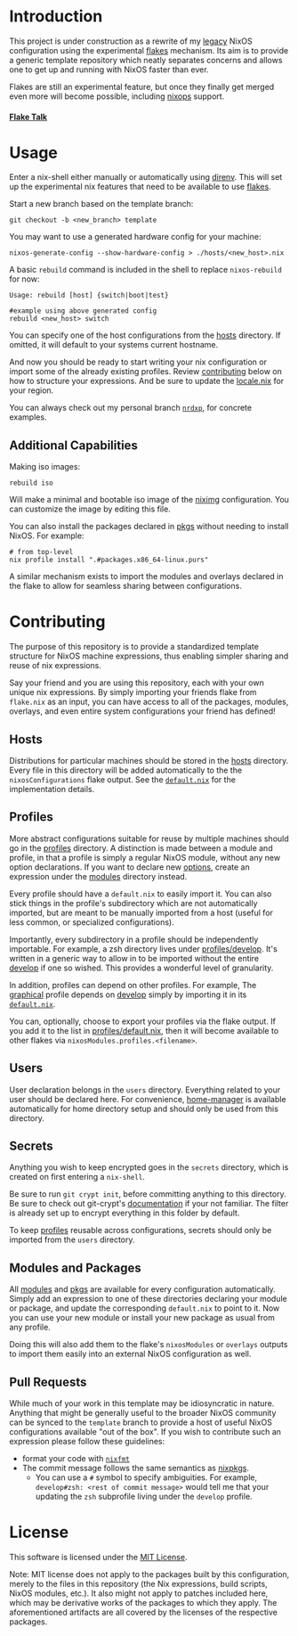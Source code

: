 # Introduction

This project is under construction as a rewrite of my [legacy][old]
NixOS configuration using the experimental [flakes][rfc] mechanism. Its aim is
to provide a generic template repository which neatly separates concerns and
allows one to get up and running with NixOS faster than ever.

Flakes are still an experimental feature, but once they finally get merged
even more will become possible, including [nixops](https://nixos.org/nixops)
support.


#### [Flake Talk][video]

# Usage

Enter a nix-shell either manually or automatically using [direnv][direnv]. This
will set up the experimental nix features that need to be available to use
[flakes][pr].

Start a new branch based on the template branch:
```
git checkout -b <new_branch> template
```

You may want to use a generated hardware config for your machine:
```
nixos-generate-config --show-hardware-config > ./hosts/<new_host>.nix
```


A basic `rebuild` command is included in the shell to replace
`nixos-rebuild` for now:

```
Usage: rebuild [host] {switch|boot|test}

#example using above generated config
rebuild <new_host> switch
```

You can specify one of the host configurations from the [hosts](hosts)
directory. If omitted, it will default to your systems current hostname.

And now you should be ready to start writing your nix configuration or import
some of the already existing profiles. Review [contributing](#contributing)
below on how to structure your expressions. And be sure to update the
[locale.nix](local/locale.nix) for your region.

You can always check out my personal branch
[`nrdxp`](https://github.com/nrdxp/nixflk/tree/nrdxp), for concrete examples.

## Additional Capabilities

Making iso images:
```
rebuild iso
```

Will make a minimal and bootable iso image of the [niximg](hosts/niximg.nix)
configuration. You can customize the image by editing this file.

You can also install the packages declared in [pkgs](pkgs) without needing
to install NixOS. For example:
```
# from top-level
nix profile install ".#packages.x86_64-linux.purs"
```

A similar mechanism exists to import the modules and overlays declared in the
flake to allow for seamless sharing between configurations.

# Contributing

The purpose of this repository is to provide a standardized template structure
for NixOS machine expressions, thus enabling simpler sharing and reuse of nix
expressions.

Say your friend and you are using this repository, each with your own unique
nix expressions. By simply importing your friends flake from `flake.nix` as an
input, you can have access to all of the packages, modules, overlays, and even
entire system configurations your friend has defined!

## Hosts
Distributions for particular machines should be stored in the [hosts](hosts)
directory. Every file in this directory will be added automatically to the
the `nixosConfigurations` flake output. See the
[`default.nix`](hosts/default.nix) for the implementation details.

## Profiles
More abstract configurations suitable for reuse by multiple machines should
go in the [profiles](profiles) directory. A distinction is made between a module
and profile, in that a profile is simply a regular NixOS module, without any new
option declarations. If you want to declare new
[options](https://nixos.org/nixos/manual/options.html), create an expression
under the [modules](modules) directory instead.

Every profile should have a `default.nix` to easily import it. You can also
stick things in the profile's subdirectory which are not automatically
imported, but are meant to be manually imported from a host (useful for less
common, or specialized configurations).

Importantly, every subdirectory in a profile should be independently importable.
For example, a zsh directory lives under [profiles/develop](profiles/develop/zsh).
It's written in a generic way to allow in to be imported without the entire
[develop](profiles/develop) if one so wished. This provides a wonderful level of
granularity.

In addition, profiles can depend on other profiles. For example, The
[graphical](profiles/graphical) profile depends on [develop](profiles/develop)
simply by importing it in its [`default.nix`](profiles/graphical/default.nix).

You can, optionally, choose to export your profiles via the flake output. If
you add it to the list in [profiles/default.nix](profiles/default.nix), then it
will become available to other flakes via `nixosModules.profiles.<filename>`.

## Users
User declaration belongs in the `users` directory. Everything related to
your user should be declared here. For convenience, [home-manager][home-manager]
is available automatically for home directory setup and should only be used
from this directory.

## Secrets
Anything you wish to keep encrypted goes in the `secrets` directory, which is
created on first entering a `nix-shell`.

Be sure to run `git crypt init`, before committing anything to this directory.
Be sure to check out git-crypt's [documentation](https://github.com/AGWA/git-crypt)
if your not familiar. The filter is already set up to encrypt everything in this
folder by default.

To keep [profiles](profiles) reusable across configurations, secrets should
only be imported from the `users` directory.

## Modules and Packages
All [modules](modules/default.nix) and [pkgs](pkgs/default.nix) are available
for every configuration automatically. Simply add an expression to one of
these directories declaring your module or package, and update the
corresponding `default.nix` to point to it. Now you can use your new module or
install your new package as usual from any profile.

Doing this will also add them to the flake's `nixosModules` or `overlays`
outputs to import them easily into an external NixOS configuration as well.

## Pull Requests

While much of your work in this template may be idiosyncratic in nature. Anything
that might be generally useful to the broader NixOS community can be synced to
the `template` branch to provide a host of useful NixOS configurations available
"out of the box". If you wish to contribute such an expression please follow
these guidelines:

* format your code with [`nixfmt`][nixfmt]
* The commit message follows the same semantics as [nixpkgs][nixpkgs].
  * You can use a `#` symbol to specify ambiguities. For example,
  `develop#zsh: <rest of commit message>` would tell me that your updating the
  `zsh` subprofile living under the `develop` profile.



# License

This software is licensed under the [MIT License](COPYING).

Note: MIT license does not apply to the packages built by this configuration,
merely to the files in this repository (the Nix expressions, build
scripts, NixOS modules, etc.). It also might not apply to patches
included here, which may be derivative works of the packages to
which they apply. The aforementioned artifacts are all covered by the
licenses of the respective packages.

[direnv]: https://direnv.net
[home-manager]: https://github.com/rycee/home-manager
[NixOS]: https://nixos.org
[nixfmt]: https://github.com/serokell/nixfmt
[nixpkgs]: https://github.com/NixOS/nixpkgs
[old]: https://github.com/nrdxp/nixos
[pr]:  https://github.com/NixOS/nixpkgs/pull/68897
[rfc]: https://github.com/tweag/rfcs/blob/flakes/rfcs/0049-flakes.md
[video]: https://www.youtube.com/watch?v=UeBX7Ide5a0
